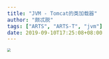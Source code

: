 ```yaml
---
title: "JVM - Tomcat的类加载器"
author: "颇忒脱"
tags: ["ARTS", "ARTS-T", "jvm"]
date: 2019-09-10T17:25:08+08:00
---
```


<!--more-->

<img src="classloader-tomcat.png" style="zoom:50%" />